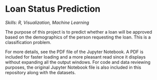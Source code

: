 # Loan Status Prediction
*Skills: R, Visualization, Machine Learning*

The purpose of this project is to predict whether a loan will be approved based on the demographics of the person requesting the loan. This is a classification problem.

For more details, see the PDF file of the Jupyter Notebook. A PDF is included for faster loading and a more pleasant read since it displays without expanding all the output windows. For code and data reviewing purposes, the original Jupyter Notebook file is also included in this repository along with the datasets.
